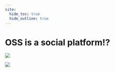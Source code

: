 ```yaml
---
site:
  hide_toc: true
  hide_outline: true
---
```



# OSS is a social platform!?

![](#oss-social)

![](#git-meme)

